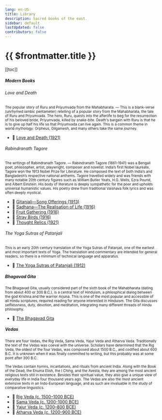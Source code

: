 ```yaml
---
lang: en-US
title: Library
description: Sacred books of the east.
sidebar: default
lastUpdated: false
contributors: false
---
```


# {{ $frontmatter.title }}

[[toc]]

##### Modern Books
###### Love and Death
<sup> The popular story of Ruru and Priyumvada from the Mahabharata. — This is a blank-verse (unrhymed iambic pentameter) retelling of a popular story from the Mahabharata, the tale of Ruru and Priyumvada. The hero, Ruru, quests into the afterlife to beg for the resurrection of his beloved bride, Priyumvada, killed by snake-bite. Death's bargain with Ruru is that he is to give up half his life so that Priyumvada can live again. This is a common theme in world mythology: Orpheus, Gilgamesh, and many others take the same journey. </sup>

- 📕 [Love and Death (1921)](./modern/love-and-death/index.md)

###### Rabindranath Tagore
<sup> The writings of Rabindranath Tagore. — Rabindranath Tagore (1861-1941) was a Bengali poet, philosopher, artist, playwright, composer and novelist. India’s first Nobel laureate, Tagore won the 1913 Nobel Prize for Literature. He composed the text of both India’s and Bangladesh’s respective national anthems. Tagore travelled widely and was friends with many notable 20th century figures such as William Butler Yeats, H.G. Wells, Ezra Pound, and Albert Einstein. His body of literature is deeply sympathetic for the poor and upholds universal humanistic values. His poetry drew from traditional Vaisnava folk lyrics and was often deeply mystical.</sup>

- 📕 [Gitanjali—Song Offerings (1913)](./modern/Gitanjali/index.md)
- 📕 [Sadhana—The Realisation of Life (1916)](./modern/Sadhana/index.md)
- 📕 [Fruit Gathering (1916)](./modern/fruit-gathering/index.md)
- 📕 [Stray Birds (1916)](./modern/stray-birds/index.md)
- 📕 [Thought Relics (1921)](./modern/thought-relics/index.md)

###### The Yoga Sutras of Patanjali
<sup> This is an early 20th century translation of the Yoga Sutras of Patanjali, one of the earliest and most important texts of Yoga. The translation and commentary are intended for general readers, so there is a minimum of technical language and apparatus. </sup>
- 📕 [The Yoga Sutras of Patanjali (1912)](./modern/yoga-sutras/index.md) 

##### Bhagavad Gita
<sup> The Bhagavad Gita, usually considered part of the sixth book of the Mahabharata (dating from about 400 or 300 B.C.), is a central text of Hinduism, a philosphical dialog between the god Krishna and the warrior Arjuna. This is one of the most popular and accessible of all Hindu scriptures, required reading for anyone interested in Hinduism. The Gita discusses selflessness, duty, devotion, and meditation, integrating many different threads of Hindu philosophy. </sup>

- 📕 [The Bhagavad Gita](./bhagavad-gita/index.md)

##### Vedas
<sup> There are four Vedas, the Rig Veda, Sama Veda, Yajur Veda and Atharva Veda. Traditionally the text of the Vedas was coeval with the universe. Scholars have determined that the Rig Veda, the oldest of the four Vedas, was composed about 1500 B.C., and codified about 600 B.C. It is unknown when it was finally committed to writing, but this probably was at some point after 300 B.C. </sup>

<sup> The Vedas contain hymns, incantations, and rituals from ancient India. Along with the Book of the Dead, the Enuma Elish, the I Ching, and the Avesta, they are among the most ancient religious texts still in existence. Besides their spiritual value, they also give a unique view of everyday life in India four thousand years ago. The Vedas are also the most ancient extensive texts in an Indo-European language, and as such are invaluable in the study of comparative linguistics. </sup>

- 📕 [Rig Veda (c. 1500–1000 BCE)](./vedas/rig-veda/index.md)
- 📕 [Sama Veda (c. 1200-1000 BCE)](./vedas/sama-veda/index.md)
- 📕 [Yajur Veda (c. 1200–800 BCE)](./vedas/yajur-veda/index.md)
- 📕 [Atharva Veda (c. 1200–900 BCE)](./vedas/atharva-veda/index.md)